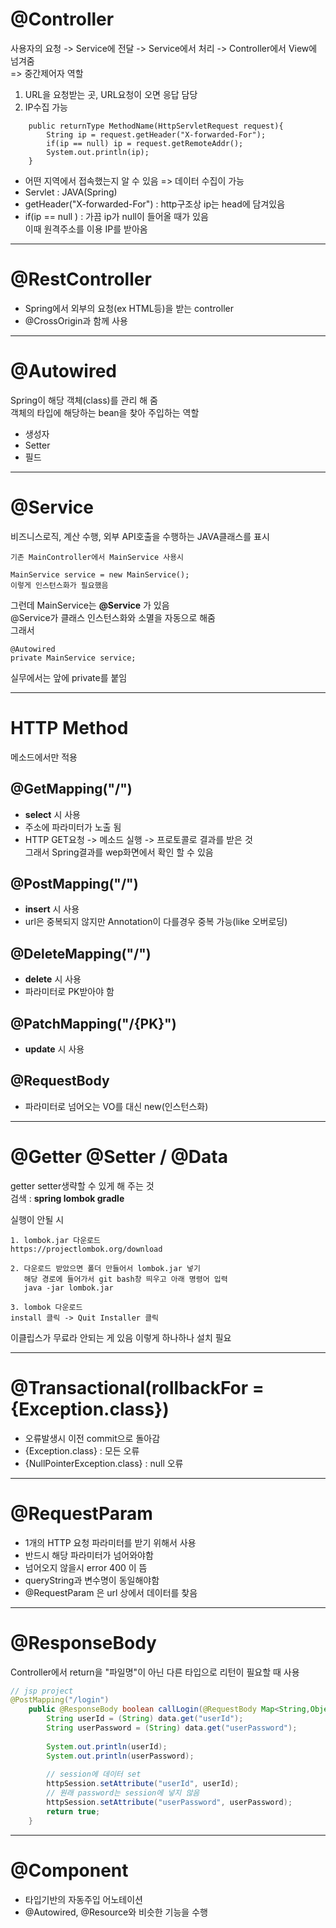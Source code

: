 
# @Controller
사용자의 요청 -> Service에 전달 -> Service에서 처리 -> Controller에서 View에 넘겨줌  
=> 중간제어자 역할
1. URL을 요청받는 곳, URL요청이 오면 응답 담당  
2. IP수집 가능
```
	public returnType MethodName(HttpServletRequest request){
		String ip = request.getHeader("X-forwarded-For");
		if(ip == null) ip = request.getRemoteAddr(); 
		System.out.println(ip);
	}
```
- 어떤 지역에서 접속했는지 알 수 있음 => 데이터 수집이 가능
- Servlet : JAVA(Spring)
- getHeader("X-forwarded-For") : http구조상 ip는 head에 담겨있음
- if(ip == null ) : 가끔 ip가 null이 들어올 때가 있음  
이때 원격주소를 이용 IP를 받아옴

---
# @RestController
- Spring에서 외부의 요청(ex HTML등)을 받는 controller
- @CrossOrigin과 함께 사용
---
# @Autowired
Spring이 해당 객체(class)를 관리 해 줌   
객체의 타입에 해당하는 bean을 찾아 주입하는 역할
- 생성자
- Setter
- 필드
---
# @Service
비즈니스로직, 계산 수행, 외부 API호출을 수행하는 JAVA클래스를 표시  
```
기존 MainController에서 MainService 사용시

MainService service = new MainService();
이렇게 인스턴스화가 필요했음  
```
그런데 MainService는 __@Service__ 가 있음  
@Service가 클래스 인스턴스화와 소멸을 자동으로 해줌  
그래서
```
@Autowired
private MainService service;
```
실무에서는 앞에 private를 붙임  

---
# HTTP Method
메소드에서만 적용
## @GetMapping("/")
- __select__ 시 사용
- 주소에 파라미터가 노출 됨
- HTTP GET요청 -> 메소드 실행 -> 프로토콜로 결과를 받은 것  
그래서 Spring결과를 wep화면에서 확인 할 수 있음
## @PostMapping("/")
- __insert__ 시 사용
- url은 중복되지 않지만 Annotation이 다를경우 중복 가능(like 오버로딩)
## @DeleteMapping("/")
- __delete__ 시 사용
- 파라미터로 PK받아야 함
## @PatchMapping("/{PK}")
- __update__ 시 사용
## @RequestBody
- 파라미터로 넘어오는 VO를 대신 new(인스턴스화)
---
# @Getter @Setter / @Data
getter setter생략할 수 있게 해 주는 것  
검색 : __spring lombok gradle__  

실행이 안될 시
```
1. lombok.jar 다운로드
https://projectlombok.org/download

2. 다운로드 받았으면 폴더 만들어서 lombok.jar 넣기
   해당 경로에 들어가서 git bash창 띄우고 아래 명령어 입력
   java -jar lombok.jar

3. lombok 다운로드
install 클릭 -> Quit Installer 클릭
```
이클립스가 무료라 안되는 게 있음 이렇게 하나하나 설치 필요  

---
# @Transactional(rollbackFor = {Exception.class})
- 오류발생시 이전 commit으로 돌아감
- {Exception.class} : 모든 오류
- {NullPointerException.class} : null 오류

---
# @RequestParam
- 1개의 HTTP 요청 파라미터를 받기 위해서 사용
- 반드시 해당 파라미터가 넘어와야함
- 넘어오지 않을시 error 400 이 뜸
- queryString과 변수명이 동일해야함
- @RequestParam 은 url 상에서 데이터를 찾음

---
# @ResponseBody 
Controller에서 return을 "파일명"이 아닌 다른 타입으로 리턴이 필요할 때 사용
```java
// jsp project
@PostMapping("/login")
	public @ResponseBody boolean callLogin(@RequestBody Map<String,Object> data, HttpSession httpSession) {
		String userId = (String) data.get("userId");
		String userPassword = (String) data.get("userPassword");
		
		System.out.println(userId);
		System.out.println(userPassword);
		
		// session에 데이터 set
		httpSession.setAttribute("userId", userId);
		// 원래 password는 session에 넣지 않음
		httpSession.setAttribute("userPassword", userPassword);
		return true;
	}
```

---
# @Component 
- 타입기반의 자동주입 어노테이션 
- @Autowired, @Resource와 비슷한 기능을 수행